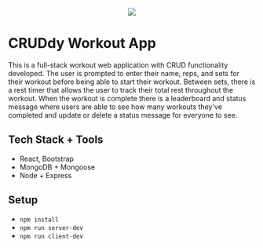 



<p align="center">
  <img src="https://i.gyazo.com/7f53a5b619e04f2c6342d30e1043aae5.gif" />
</p>

# CRUDdy Workout App
This is a full-stack workout web application with CRUD functionality developed. The user is prompted to enter their name, reps, and sets for their workout before being able to start their workout. Between sets, there is a rest timer that allows the user to track their total rest throughout the workout. When the workout is complete there is a leaderboard and status message where users are able to see how many workouts they've completed and update or delete a status message for everyone to see. 

## Tech Stack + Tools
 - React, Bootstrap
 - MongoDB + Mongoose
 - Node + Express

## Setup
 - `npm install`
 - `npm run server-dev`
 - `npm run client-dev`
